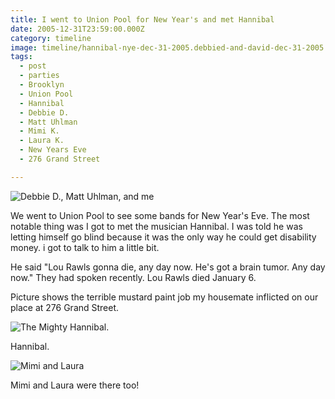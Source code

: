 ```yaml
---
title: I went to Union Pool for New Year's and met Hannibal
date: 2005-12-31T23:59:00.000Z
category: timeline
image: timeline/hannibal-nye-dec-31-2005.debbied-and-david-dec-31-2005.jpg
tags:
  - post 
  - parties
  - Brooklyn
  - Union Pool
  - Hannibal
  - Debbie D.
  - Matt Uhlman
  - Mimi K.
  - Laura K.
  - New Years Eve
  - 276 Grand Street

---
```


![Debbie D., Matt Uhlman, and me](/static/img/timeline/hannibal-nye-dec-31-2005.debbied-and-david-dec-31-2005.jpg "Debbie D., Matt Uhlman, and me")

We went to Union Pool to see some bands for New Year's Eve. The most notable thing was I got to met the musician Hannibal. I was told he was letting himself go blind because it was the only way he could get disability money. i got to talk to him a little bit.

He said "Lou Rawls gonna die, any day now. He's got a brain tumor. Any day now." They had spoken recently. Lou Rawls died January 6.

Picture shows the terrible mustard paint job my housemate inflicted on our place at 276 Grand Street.

![The Mighty Hannibal.](/static/img/timeline/hannibal-nye-dec-31-2005./mighty-hannibal-dec-31-1995.jpg "The Mighty Hannibal")

Hannibal.

![Mimi and Laura](/static/img/timeline/hannibal-nye-dec-31-2005./mimi-laura-dec-31-1995.jpg "Mimia and Laura")

Mimi and Laura were there too!
